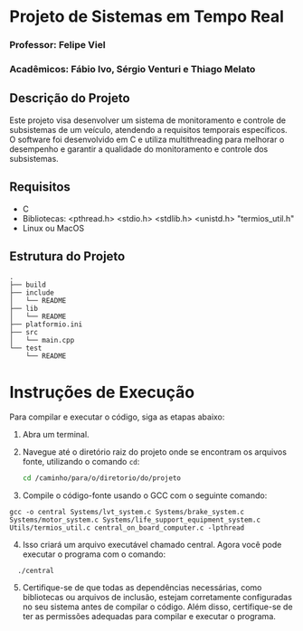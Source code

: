 # Projeto de Sistemas em Tempo Real

### Professor: Felipe Viel
### Acadêmicos: Fábio Ivo, Sérgio Venturi e Thiago Melato

## Descrição do Projeto

Este projeto visa desenvolver um sistema de monitoramento e controle de subsistemas de um veículo, atendendo a requisitos temporais específicos. O software foi desenvolvido em C e utiliza multithreading para melhorar o desempenho e garantir a qualidade do monitoramento e controle dos subsistemas.

## Requisitos

- C
- Bibliotecas: <pthread.h>
               <stdio.h>
               <stdlib.h>
               <unistd.h>
               "termios_util.h"
- Linux ou MacOS

## Estrutura do Projeto

    .
    ├── build
    ├── include
    │   └── README
    ├── lib
    │   └── README
    ├── platformio.ini
    ├── src
    │   └── main.cpp
    └── test
        └── README
        
# Instruções de Execução

Para compilar e executar o código, siga as etapas abaixo:

1. Abra um terminal.

2. Navegue até o diretório raiz do projeto onde se encontram os arquivos fonte, utilizando o comando `cd`:
   ```sh
   cd /caminho/para/o/diretorio/do/projeto

3. Compile o código-fonte usando o GCC com o seguinte comando:
  ```
  gcc -o central Systems/lvt_system.c Systems/brake_system.c Systems/motor_system.c Systems/life_support_equipment_system.c Utils/termios_util.c central_on_board_computer.c -lpthread
```

4. Isso criará um arquivo executável chamado central.
Agora você pode executar o programa com o comando:
```
  ./central
```
5. Certifique-se de que todas as dependências necessárias, como bibliotecas ou arquivos de inclusão, estejam corretamente configuradas no seu sistema antes de compilar o código. Além disso, certifique-se de ter as permissões adequadas para compilar e executar o programa.







